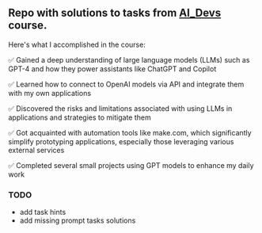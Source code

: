 ## Repo with solutions to tasks from [AI_Devs](https://www.aidevs.pl/) course.

Here's what I accomplished in the course:

✅ Gained a deep understanding of large language models (LLMs) such as GPT-4 and how they power assistants like ChatGPT and Copilot

✅ Learned how to connect to OpenAI models via API and integrate them with my own applications

✅ Discovered the risks and limitations associated with using LLMs in applications and strategies to mitigate them

✅ Got acquainted with automation tools like make.com, which significantly simplify prototyping applications, especially those leveraging various external services

✅ Completed several small projects using GPT models to enhance my daily work

### TODO

- add task hints
- add missing prompt tasks solutions
